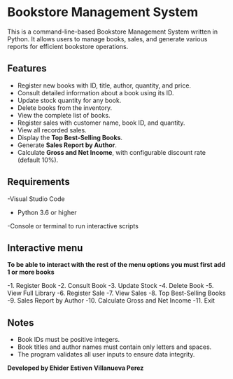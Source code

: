 
# Bookstore Management System

This is a command-line-based Bookstore Management System written in Python. It allows users to manage books, sales, and generate various reports for efficient bookstore operations.

## Features

- Register new books with ID, title, author, quantity, and price.
- Consult detailed information about a book using its ID.
- Update stock quantity for any book.
- Delete books from the inventory.
- View the complete list of books.
- Register sales with customer name, book ID, and quantity.
- View all recorded sales.
- Display the **Top  Best-Selling Books**.
- Generate **Sales Report by Author**.
- Calculate **Gross and Net Income**, with configurable discount rate (default 10%).

## Requirements

-Visual Studio Code

- Python 3.6 or higher

-Console or terminal to run interactive scripts

## Interactive menu

**To be able to interact with the rest of the menu options you must first add 1 or more books**

-1. Register Book
-2. Consult Book
-3. Update Stock
-4. Delete Book
-5. View Full Library
-6. Register Sale
-7. View Sales
-8. Top  Best-Selling Books
-9. Sales Report by Author
-10. Calculate Gross and Net Income
-11. Exit

## Notes

- Book IDs must be positive integers.
- Book titles and author names must contain only letters and spaces.
- The program validates all user inputs to ensure data integrity.

**Developed by Ehider Estiven Villanueva Perez**
